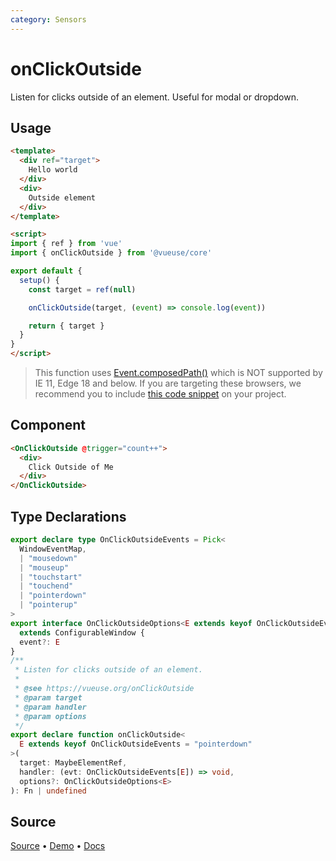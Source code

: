 ```yaml
---
category: Sensors
---
```


# onClickOutside

Listen for clicks outside of an element. Useful for modal or dropdown.

## Usage

```html {18}
<template>
  <div ref="target">
    Hello world
  </div>
  <div>
    Outside element
  </div>
</template>

<script>
import { ref } from 'vue'
import { onClickOutside } from '@vueuse/core'

export default {
  setup() {
    const target = ref(null)

    onClickOutside(target, (event) => console.log(event))

    return { target }
  }
}
</script>
```

> This function uses [Event.composedPath()](https://developer.mozilla.org/en-US/docs/Web/API/Event/composedPath) which is NOT supported by IE 11, Edge 18 and below. If you are targeting these browsers, we recommend you to include [this code snippet](https://gist.github.com/sibbng/13e83b1dd1b733317ce0130ef07d4efd) on your project.

## Component

```html
<OnClickOutside @trigger="count++">
  <div>
    Click Outside of Me
  </div>
</OnClickOutside>
```

<LearnMoreComponents />

<!--FOOTER_STARTS-->
## Type Declarations

```typescript
export declare type OnClickOutsideEvents = Pick<
  WindowEventMap,
  | "mousedown"
  | "mouseup"
  | "touchstart"
  | "touchend"
  | "pointerdown"
  | "pointerup"
>
export interface OnClickOutsideOptions<E extends keyof OnClickOutsideEvents>
  extends ConfigurableWindow {
  event?: E
}
/**
 * Listen for clicks outside of an element.
 *
 * @see https://vueuse.org/onClickOutside
 * @param target
 * @param handler
 * @param options
 */
export declare function onClickOutside<
  E extends keyof OnClickOutsideEvents = "pointerdown"
>(
  target: MaybeElementRef,
  handler: (evt: OnClickOutsideEvents[E]) => void,
  options?: OnClickOutsideOptions<E>
): Fn | undefined
```

## Source

[Source](https://github.com/vueuse/vueuse/blob/main/packages/core/onClickOutside/index.ts) • [Demo](https://github.com/vueuse/vueuse/blob/main/packages/core/onClickOutside/demo.vue) • [Docs](https://github.com/vueuse/vueuse/blob/main/packages/core/onClickOutside/index.md)


<!--FOOTER_ENDS-->
